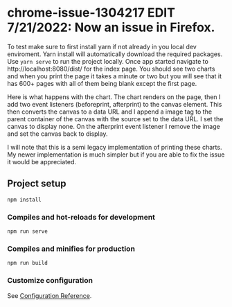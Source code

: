# chrome-issue-1304217 EDIT 7/21/2022: Now an issue in Firefox. 
To test make sure to first install yarn if not already in you local dev enviroment. Yarn install will automatically download the required packages. Use  `yarn serve` to run the project locally. Once app started navigate to http://localhost:8080/dist/ for the index page. You should see two charts and when you print the page it takes a minute or two but you will see that it has 600+ pages with all of them being blank except the first page.

Here is what happens with the chart. The chart renders on the page, then I add two event listeners (beforeprint, afterprint) to the canvas element. This then converts the canvas to a data URL and I append a image tag to the parent container of the canvas with the source set to the data URL. I set the canvas to display none. On the afterprint event listener I remove the image and set the canvas back to display.

I will note that this is a semi legacy implementation of printing these charts. My newer implementation is much simpler but if you are able to fix the issue it would be appreciated. 


## Project setup
```
npm install
```

### Compiles and hot-reloads for development
```
npm run serve
```

### Compiles and minifies for production
```
npm run build
```

### Customize configuration
See [Configuration Reference](https://cli.vuejs.org/config/).
